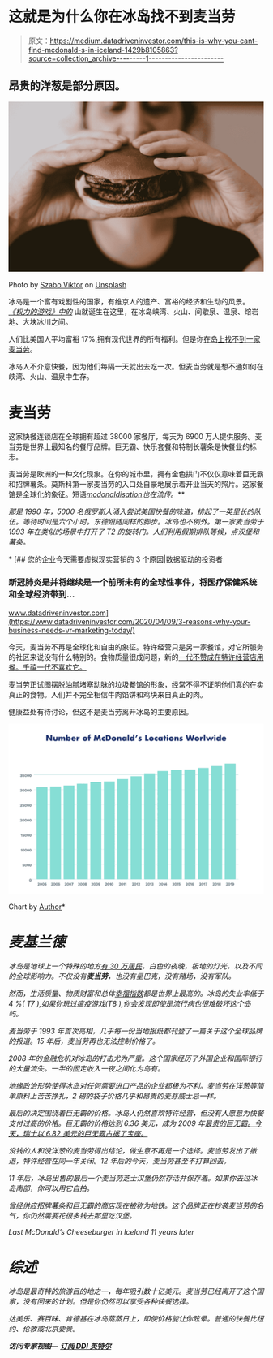 # 这就是为什么你在冰岛找不到麦当劳

> 原文：<https://medium.datadriveninvestor.com/this-is-why-you-cant-find-mcdonald-s-in-iceland-1429b8105863?source=collection_archive---------1----------------------->

## 昂贵的洋葱是部分原因。

![](img/485ebfe0b674330d33bbb64a1e8e6ddc.png)

Photo by [Szabo Viktor](https://unsplash.com/@vmxhu?utm_source=medium&utm_medium=referral) on [Unsplash](https://unsplash.com?utm_source=medium&utm_medium=referral)

冰岛是一个富有戏剧性的国家，有维京人的遗产、富裕的经济和生动的风景。 [*《权力的游戏》中的*](https://gameofthrones.fandom.com/wiki/Gregor_Clegane) 山就诞生在这里，在冰岛峡湾、火山、间歇泉、温泉、熔岩地、大块冰川之间。

人们比美国人平均富裕 17%,拥有现代世界的所有福利。但是你[在岛上找不到一家麦当劳](https://grapevine.is/mag/articles/2019/03/06/broken-chains-the-struggles-of-foreign-fast-food-in-iceland/)。

冰岛人不介意快餐，因为他们每隔一天就出去吃一次。但麦当劳就是想不通如何在峡湾、火山、温泉中生存。

# 麦当劳

这家快餐连锁店在全球拥有超过 38000 家餐厅，每天为 6900 万人提供服务。麦当劳是世界上最知名的餐厅品牌。巨无霸、快乐套餐和特制长薯条是快餐业的标志。

麦当劳是欧洲的一种文化现象。在你的城市里，拥有金色拱门不仅仅意味着巨无霸和招牌薯条。莫斯科第一家麦当劳的入口处自豪地展示着开业当天的照片。这家餐馆是全球化的象征。短语[*mcdonaldisation*](http://vefir.hi.is/icelandicidentityincrisis/files/2013/11/Iceland-Rejected-by-McDonalds-Desire-and-Anxieties-in-a-Global-Crisis.pdf)*也在流传*。**

*那是 1990 年，5000 名俄罗斯人涌入尝试美国快餐的味道，排起了一英里长的队伍。等待时间是六个小时。东德跟随同样的脚步。冰岛也不例外。第一家麦当劳于 1993 年在类似的场景中打开了 T2 的旋转门。人们利用假期排队等候，点汉堡和薯条。*

*[](https://www.datadriveninvestor.com/2020/04/09/3-reasons-why-your-business-needs-vr-marketing-today/) [## 您的企业今天需要虚拟现实营销的 3 个原因|数据驱动的投资者

### 新冠肺炎是并将继续是一个前所未有的全球性事件，将医疗保健系统和全球经济带到…

www.datadriveninvestor.com](https://www.datadriveninvestor.com/2020/04/09/3-reasons-why-your-business-needs-vr-marketing-today/) 

今天，麦当劳不再是全球化和自由的象征。特许经营只是另一家餐馆，对它所服务的社区来说没有什么特别的。食物质量很成问题，新的[一代不赞成在特许经营店用餐。千禧一代不喜欢它。](https://www.google.com/url?sa=t&rct=j&q=&esrc=s&source=web&cd=&ved=2ahUKEwi1kMea777qAhWKa8AKHVUQDCwQFjABegQIAxAB&url=https%3A%2F%2Fmorningconsult.com%2F2017%2F11%2F20%2Fmcdonalds-community-impact-millennials-arent-loving%2F&usg=AOvVaw2WP2lG6K_KiZoVHqzgEH3a)

麦当劳正试图摆脱油腻堵塞动脉的垃圾餐馆的形象，经常不得不证明他们真的在卖真正的食物。人们并不完全相信牛肉馅饼和鸡块来自真正的肉。

健康益处有待讨论，但这不是麦当劳离开冰岛的主要原因。

![](img/8b7d0de30eb9bfc5970d9f88d908eaab.png)

Chart by [Author](https://medium.com/@ToniKoraza)* 

# *麦基兰德*

*冰岛是地球上一个特殊的地方[有 30 万居民](https://www.google.com/url?sa=t&rct=j&q=&esrc=s&source=web&cd=&ved=2ahUKEwit0qCE8L7qAhVOe8AKHXeLCi4QFjAMegQIAxAB&url=https%3A%2F%2Fen.wikipedia.org%2Fwiki%2FIceland&usg=AOvVaw0c9Tpb_yXANCxNwBfpErUk)，白色的夜晚，极地的灯光，以及不同的全球影响力。不仅没有**麦当劳**，也没有星巴克，没有赌场，没有军队。*

*然而，生活质量、物质财富和总体[幸福指数](https://www.google.com/url?sa=t&rct=j&q=&esrc=s&source=web&cd=&ved=2ahUKEwju9Lyf8L7qAhXUh1wKHfCdCS0QFjABegQIChAE&url=https%3A%2F%2Fwww.theglobaleconomy.com%2FIceland%2Fhappiness%2F&usg=AOvVaw14ney7VG_8wH_UedqdThaL)都是世界上最高的。冰岛的失业率低于 4 %( T7 ),如果你玩过瘟疫游戏(T8 ),你会发现即使是流行病也很难破坏这个岛屿。*

*麦当劳于 1993 年首次亮相，几乎每一份当地报纸都刊登了一篇关于这个全球品牌的报道。15 年后，麦当劳再也无法控制价格了。*

*2008 年的金融危机对冰岛的打击尤为严重。这个国家经历了外国企业和国际银行的大量流失。一半的固定收入一夜之间化为乌有。*

*地缘政治形势使得冰岛对任何需要进口产品的企业都极为不利。麦当劳在洋葱等简单原料上苦苦挣扎，2 磅的袋子价格几乎和昂贵的麦芽威士忌一样。*

*最后的决定围绕着巨无霸的价格。冰岛人仍然喜欢特许经营，但没有人愿意为快餐支付过高的价格。巨无霸的价格达到 6.36 美元，成为 2009 年[最贵的巨无霸。今天，瑞士以 6.82 美元的巨无霸占据了宝座。](https://www.google.com/url?sa=t&rct=j&q=&esrc=s&source=web&cd=&ved=2ahUKEwjLuI6B8r7qAhXPasAKHZG_By8QFjAAegQIAhAB&url=https%3A%2F%2Fwww.theguardian.com%2Fworld%2F2009%2Foct%2F27%2Fmcdonalds-to-quit-iceland&usg=AOvVaw2xIpfz1vuc_dYRj7RnT944)*

*没钱的人和没洋葱的麦当劳得出结论，做生意不再是一个选择。麦当劳发出了撤退，特许经营在同一年关闭。12 年后的今天，麦当劳甚至不打算回去。*

*11 年后，冰岛出售的最后一个麦当劳芝士汉堡仍然存活并保存着。如果你去过冰岛南部，你可以用它自拍。*

*曾经供应招牌薯条和巨无霸的商店现在被称为[地铁](https://www.metroborgari.is/)。这个品牌正在抄袭麦当劳的名气，你仍然需要花很多钱去那里吃汉堡。*

*Last McDonald’s Cheeseburger in Iceland 11 years later*

# *综述*

*冰岛是最奇特的旅游目的地之一，每年吸引数十亿美元。麦当劳已经离开了这个国家，没有回来的计划。但是你仍然可以享受各种快餐选择。*

*达美乐、赛百味、肯德基在冰岛蒸蒸日上，即使价格能让你眩晕。普通的快餐比纽约、伦敦或北京要贵。*

***访问专家视图—** [**订阅 DDI 英特尔**](https://datadriveninvestor.com/ddi-intel)*